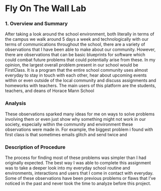 # **Fly On The Wall Lab**

### 1. Overview and Summary

After taking a look around the school environment, both literally in terms of the campus we walk around 5 days a week and technologically with our terms of communications throughout the school, there are a variety of observations that I have been able to make about our community. However, there are observations that can be basic blueprints for software which could combat future problems that could potentially arise from these. In my opinion, the largest overall problem present in our school would be FirstClass. It is a program that the entire school community uses almost everyday to stay in touch with each other, hear about upcoming events within or even outside of the local community and discuss assignments and homeworks with teachers. The main users of this platform are the students, teachers, and deans of Horace Mann School


### Analysis

These observations sparked many ideas for me on ways to solve problems involving them or even just show why something might not work in our society, especially within the community and environment these observations were made in. For example, the biggest problem i found with first class is that sometimes emails glitch and send twice and


### Description of Procedure

The process for finding most of these problems was simpler than I had originally expected. The best way I was able to complete this assignment was to take a deeper look into my everyday school routine and environments, interactions and users that I come in contact with everyday. Some of these observations have been previous problems or flaws that I've noticed in the past and never took the time to analyze before this project.

